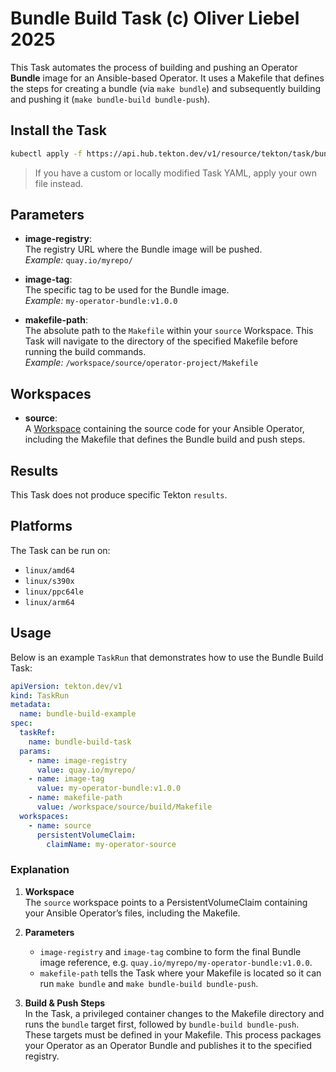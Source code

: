 # Bundle Build Task (c) Oliver Liebel 2025

This Task automates the process of building and pushing an Operator **Bundle** image
for an Ansible-based Operator. It uses a Makefile that defines the steps for
creating a bundle (via `make bundle`) and subsequently building and pushing it
(`make bundle-build bundle-push`).

## Install the Task

```bash
kubectl apply -f https://api.hub.tekton.dev/v1/resource/tekton/task/bundle-build-task/0.1/raw
```

> If you have a custom or locally modified Task YAML, apply your own file instead.

## Parameters

- **image-registry**:  
  The registry URL where the Bundle image will be pushed.  
  *Example:* `quay.io/myrepo/`
  
- **image-tag**:  
  The specific tag to be used for the Bundle image.  
  *Example:* `my-operator-bundle:v1.0.0`
  
- **makefile-path**:  
  The absolute path to the `Makefile` within your `source` Workspace. This Task will
  navigate to the directory of the specified Makefile before running the build
  commands.  
  *Example:* `/workspace/source/operator-project/Makefile`

## Workspaces

- **source**:  
  A [Workspace](https://github.com/tektoncd/pipeline/blob/main/docs/workspaces.md) containing the source code for your Ansible Operator, including the Makefile that
  defines the Bundle build and push steps.

## Results

This Task does not produce specific Tekton `results`.

## Platforms

The Task can be run on:
- `linux/amd64`
- `linux/s390x`
- `linux/ppc64le`
- `linux/arm64`

## Usage

Below is an example `TaskRun` that demonstrates how to use the Bundle Build Task:

```yaml
apiVersion: tekton.dev/v1
kind: TaskRun
metadata:
  name: bundle-build-example
spec:
  taskRef:
    name: bundle-build-task
  params:
    - name: image-registry
      value: quay.io/myrepo/
    - name: image-tag
      value: my-operator-bundle:v1.0.0
    - name: makefile-path
      value: /workspace/source/build/Makefile
  workspaces:
    - name: source
      persistentVolumeClaim:
        claimName: my-operator-source
```

### Explanation

1. **Workspace**  
   The `source` workspace points to a PersistentVolumeClaim containing your
   Ansible Operator’s files, including the Makefile.

2. **Parameters**  
   - `image-registry` and `image-tag` combine to form the final Bundle image reference,
     e.g. `quay.io/myrepo/my-operator-bundle:v1.0.0`.
   - `makefile-path` tells the Task where your Makefile is located so it can run
     `make bundle` and `make bundle-build bundle-push`.

3. **Build & Push Steps**  
   In the Task, a privileged container changes to the Makefile directory and runs
   the `bundle` target first, followed by `bundle-build bundle-push`. These targets
   must be defined in your Makefile. This process packages your Operator as an
   Operator Bundle and publishes it to the specified registry.
